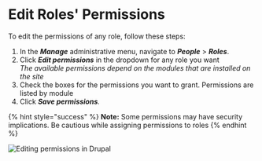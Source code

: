 # Edit Roles' Permissions

To edit the permissions of any role, follow these steps:

1. In the _**Manage**_ administrative menu, navigate to _**People**_ > _**Roles**_.&#x20;
2. Click _**Edit permissions**_ in the dropdown for any role you want\
   _The available permissions depend on the modules that are installed on the site_&#x20;
3. Check the boxes for the permissions you want to grant. Permissions are listed by module
4. Click _**Save permissions**._

{% hint style="success" %}
**Note:** Some permissions may have security implications. Be cautious while assigning permissions to roles
{% endhint %}

![Editing permissions in Drupal](../../../.gitbook/assets/Permissions\_test\_qa\_varbase\_8\_8\_x\_development\_13\_07\_2020.png)

